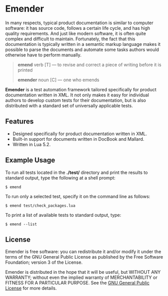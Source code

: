 Emender
=======

In many respects, typical product documentation is similar to computer
software: it has source code, follows a certain life cycle, and has high
quality requirements. And just like modern software, it is often quite complex
and difficult to maintain. Fortunately, the fact that this documentation is
typically written in a semantic markup language makes it possible to parse the
documents and automate some tasks authors would otherwise have to perform
manually.

> **emend** verb [T] — to revise and correct a piece of writing before it
> is printed
>
> **emender** noun [C] — one who emends

**Emender** is a test automation framework tailored specifically for product
documentation written in XML. It not only makes it easy for individual authors
to develop custom tests for their documentation, but is also distributed with a
standard set of universally applicable tests.


Features
--------

* Designed specifically for product documentation written in XML.
* Built-in support for documents written in DocBook and Mallard.
* Written in Lua 5.2.


Example Usage
-------------

To run all tests located in the **./test/** directory and print the results to
standard output, type the following at a shell prompt:

    $ emend

To run only a selected test, specify it on the command line as follows:

    $ emend test/check_packages.lua

To print a list of available tests to standard output, type:

    $ emend --list


License
-------

Emender is free software: you can redistribute it and/or modify it under the
terms of the GNU General Public License as published by the Free Software
Foundation; version 3 of the License.

Emender is distributed in the hope that it will be useful, but WITHOUT ANY
WARRANTY; without even the implied warranty of MERCHANTABILITY or FITNESS FOR A
PARTICULAR PURPOSE. See the [GNU General Public
License](http://www.gnu.org/licenses/) for more details.
